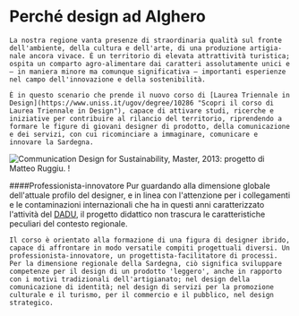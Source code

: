 # Perché design ad Alghero

    La nostra regione vanta presenze di straordinaria qualità sul fronte dell'ambiente, della cultura e dell'arte, di una produzione artigia- nale ancora vivace. È un territorio di elevata attrattività turistica; ospita un comparto agro-alimentare dai caratteri assolutamente unici e – in maniera minore ma comunque significativa – importanti esperienze nel campo dell'innovazione e della sostenibilità.

    È in questo scenario che prende il nuovo corso di [Laurea Triennale in Design](https://www.uniss.it/ugov/degree/10286 "Scopri il corso di Laurea Triennale in Design"), capace di attivare studi, ricerche e iniziative per contribuire al rilancio del territorio, riprendendo a formare le figure di giovani designer di prodotto, della comunicazione e dei servizi, con cui ricominciare a immaginare, comunicare e innovare la Sardegna.

![Communication Design for Sustainability, Master, 2013: progetto di Matteo Ruggiu.
!](/public/img/miele.png "Communication Design for Sustainability, Master, 2013: progetto di Matteo Ruggiu.")

####Professionista-innovatore
Pur guardando alla dimensione globale dell'attuale profilo del designer, e in linea con l'attenzione per i collegamenti e le contaminazioni internazionali che ha in questi anni caratterizzato l'attività del [DADU](https://www.architettura.uniss.it/it "Dipartimento di Architettura, design e urbanistica"), il progetto didattico non trascura le caratteristiche peculiari del contesto regionale.

    Il corso è orientato alla formazione di una figura di designer ibrido, capace di affrontare in modo versatile compiti progettuali diversi. Un professionista-innovatore, un progettista-facilitatore di processi. Per la dimensione regionale della Sardegna, ciò significa sviluppare competenze per il design di un prodotto 'leggero', anche in rapporto con i motivi tradizionali dell'artigianato; nel design della comunicazione di identità; nel design di servizi per la promozione culturale e il turismo, per il commercio e il pubblico, nel design strategico.
